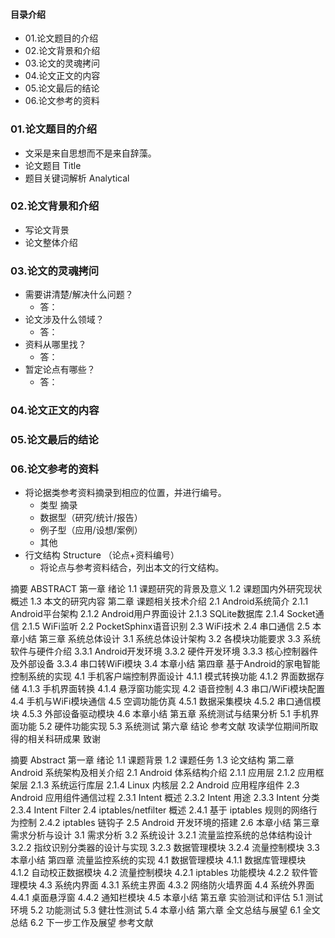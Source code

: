 #### 目录介绍
- 01.论文题目的介绍
- 02.论文背景和介绍
- 03.论文的灵魂拷问
- 04.论文正文的内容
- 05.论文最后的结论
- 06.论文参考的资料


### 01.论文题目的介绍
- 文采是来自思想而不是来自辞藻。
- 论文题目  Title
- 题目关键词解析  Analytical


### 02.论文背景和介绍
- 写论文背景
- 论文整体介绍


### 03.论文的灵魂拷问
- 需要讲清楚/解决什么问题？
    - 答：
- 论文涉及什么领域？
    - 答：
- 资料从哪里找？
    - 答：
- 暂定论点有哪些？
    - 答：
    


### 04.论文正文的内容
 


### 05.论文最后的结论



### 06.论文参考的资料
- 将论据类参考资料摘录到相应的位置，并进行编号。
    - 类型 摘录
    - 数据型（研究/统计/报告） 
    - 例子型（应用/设想/案例） 
    - 其他 
- 行文结构  Structure （论点+资料编号）
    - 将论点与参考资料结合，列出本文的行文结构。



摘要
ABSTRACT
第一章 绪论
    1.1 课题研究的背景及意义
    1.2 课题国内外研究现状概述
    1.3 本文的研究内容
第二章 课题相关技术介绍
    2.1 Android系统简介
        2.1.1 Android平台架构
        2.1.2 Android用户界面设计
        2.1.3 SQLite数据库
        2.1.4 Socket通信
        2.1.5 WiFi监听
    2.2 PocketSphinx语音识别
    2.3 WiFi技术
    2.4 串口通信
    2.5 本章小结
第三章 系统总体设计
    3.1 系统总体设计架构
    3.2 各模块功能要求
    3.3 系统软件与硬件介绍
        3.3.1 Android开发环境
        3.3.2 硬件开发环境
        3.3.3 核心控制器件及外部设备
        3.3.4 串口转WiFi模块
    3.4 本章小结
第四章 基于Android的家电智能控制系统的实现
    4.1 手机客户端控制界面设计
        4.1.1 模式转换功能
        4.1.2 界面数据存储
        4.1.3 手机界面转换
        4.1.4 悬浮窗功能实现
    4.2 语音控制
    4.3 串口/WiFi模块配置
    4.4 手机与WiFi模块通信
    4.5 空调功能仿真
        4.5.1 数据采集模块
        4.5.2 串口通信模块
        4.5.3 外部设备驱动模块
    4.6 本章小结
第五章 系统测试与结果分析
    5.1 手机界面功能
    5.2 硬件功能实现
    5.3 系统测试
第六章 结论
参考文献
攻读学位期间所取得的相关科研成果
致谢




摘要
Abstract
第一章 绪论
    1.1 课题背景
    1.2 课题任务
    1.3 论文结构
第二章 Android 系统架构及相关介绍
    2.1 Android 体系结构介绍
        2.1.1 应用层
        2.1.2 应用框架层
        2.1.3 系统运行库层
        2.1.4 Linux 内核层
    2.2 Android 应用程序组件
    2.3 Android 应用组件通信过程
        2.3.1 Intent 概述
        2.3.2 Intent 用途
        2.3.3 Intent 分类
        2.3.4 Intent Filter
    2.4 iptables/netfilter 概述
        2.4.1 基于 iptables 规则的网络行为控制
        2.4.2 iptables 链钩子
    2.5 Android 开发环境的搭建
    2.6 本章小结
第三章 需求分析与设计
    3.1 需求分析
    3.2 系统设计
        3.2.1 流量监控系统的总体结构设计
        3.2.2 指纹识别分类器的设计与实现
        3.2.3 数据管理模块
        3.2.4 流量控制模块
    3.3 本章小结
第四章 流量监控系统的实现
    4.1 数据管理模块
        4.1.1 数据库管理模块
        4.1.2 自动校正数据模块
    4.2 流量控制模块
        4.2.1 iptables 功能模块
        4.2.2 软件管理模块
    4.3 系统内界面
        4.3.1 系统主界面
        4.3.2 网络防火墙界面
    4.4 系统外界面
        4.4.1 桌面悬浮窗
        4.4.2 通知栏模块
    4.5 本章小结
第五章 实验测试和评估
    5.1 测试环境
    5.2 功能测试
    5.3 健壮性测试
    5.4 本章小结
第六章 全文总结与展望
    6.1 全文总结
    6.2 下一步工作及展望
参考文献


 


